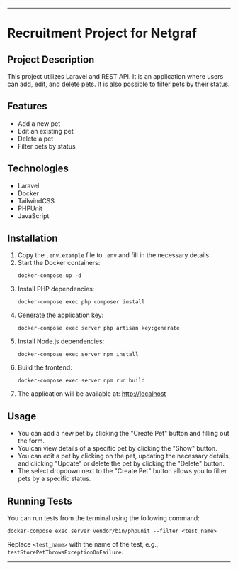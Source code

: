 
---

# Recruitment Project for Netgraf

## Project Description

This project utilizes Laravel and REST API. It is an application where users can add, edit, and delete pets. It is also possible to filter pets by their status.

## Features

- Add a new pet
- Edit an existing pet
- Delete a pet
- Filter pets by status

## Technologies

- Laravel
- Docker
- TailwindCSS
- PHPUnit
- JavaScript

## Installation

1. Copy the `.env.example` file to `.env` and fill in the necessary details.
2. Start the Docker containers:
    ```
    docker-compose up -d
    ```
3. Install PHP dependencies:
    ```
    docker-compose exec php composer install
    ```
4. Generate the application key:
    ```
    docker-compose exec server php artisan key:generate
    ```
5. Install Node.js dependencies:
    ```
    docker-compose exec server npm install
    ```
6. Build the frontend:
    ```
    docker-compose exec server npm run build
    ```
7. The application will be available at: [http://localhost](http://localhost)

## Usage

- You can add a new pet by clicking the "Create Pet" button and filling out the form.
- You can view details of a specific pet by clicking the "Show" button.
- You can edit a pet by clicking on the pet, updating the necessary details, and clicking "Update" or delete the pet by clicking the "Delete" button.
- The select dropdown next to the "Create Pet" button allows you to filter pets by a specific status.

## Running Tests

You can run tests from the terminal using the following command:
```
docker-compose exec server vendor/bin/phpunit --filter <test_name>
```
Replace `<test_name>` with the name of the test, e.g., `testStorePetThrowsExceptionOnFailure`.

---
